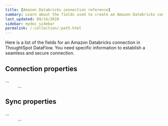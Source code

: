 ```yaml
---
title: [Amazon Databricks connection reference]
summary: Learn about the fields used to create an Amazon Databricks connection with ThoughtSpot DataFlow.
last_updated: 09/14/2020
sidebar: mydoc_sidebar
permalink: /:collection/:path.html
---
```


Here is a list of the fields for an Amazon Databricks connection in ThoughtSpot DataFlow. You need specific information to establish a seamless and secure connection.

## Connection properties

<dl id="dataflow-amazon-databricks-connection-properties">
<dlentry><dt>...</dt><dd>...</dd></dlentry></dl>

## Sync properties

<dl id="dataflow-amazon-databricks-sync-properties">
<dlentry><dt>...</dt><dd>...</dd></dlentry></dl>

